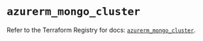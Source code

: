 # `azurerm_mongo_cluster`

Refer to the Terraform Registry for docs: [`azurerm_mongo_cluster`](https://registry.terraform.io/providers/hashicorp/azurerm/4.41.0/docs/resources/mongo_cluster).

